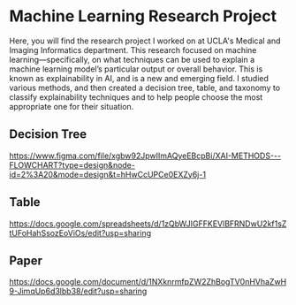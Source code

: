 # Machine Learning Research Project

Here, you will find the research project I worked on at UCLA's Medical and Imaging Informatics department. This research focused on machine learning—specifically, on what techniques can be used to explain a machine learning model’s particular output or overall behavior. This is known as explainability in AI, and is a new and emerging field. I studied various methods, and then created a decision tree, table, and taxonomy to classify explainability techniques and to help people choose the most appropriate one for their situation.

## Decision Tree
https://www.figma.com/file/xgbw92JpwIImAQyeEBcpBi/XAI-METHODS---FLOWCHART?type=design&node-id=2%3A20&mode=design&t=hHwCcUPCe0EXZy6j-1 

## Table
https://docs.google.com/spreadsheets/d/1zQbWJIGFFKEVlBFRNDwU2kf1sZtUFoHahSsozEoViOs/edit?usp=sharing

## Paper
https://docs.google.com/document/d/1NXknrmfpZW2ZhBogTV0nHVhaZwH9-JimqUp6d3lbb38/edit?usp=sharing 

